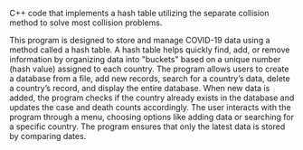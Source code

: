 C++ code that implements a hash table utilizing the separate collision method to solve most collision problems.

This program is designed to store and manage COVID-19 data using a method called a hash table. 
A hash table helps quickly find, add, or remove information by organizing data into "buckets" based on a unique number (hash value) assigned to each country. 
The program allows users to create a database from a file, add new records, search for a country’s data, delete a country’s record, and display the entire database. 
When new data is added, the program checks if the country already exists in the database and updates the case and death counts accordingly. 
The user interacts with the program through a menu, choosing options like adding data or searching for a specific country. 
The program ensures that only the latest data is stored by comparing dates.
